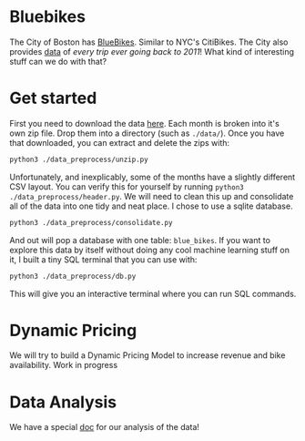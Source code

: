 # Bluebikes

The City of Boston has [BlueBikes](https://bluebikes.com/). Similar to NYC's CitiBikes. The City also provides [data](https://bluebikes.com/system-data) of _every trip ever going back to 2011_! What kind of interesting stuff can we do with that?

# Get started

First you need to download the data [here](https://s3.amazonaws.com/hubway-data/index.html). Each month is broken into it's own zip file. Drop them into a directory (such as `./data/`). Once you have that downloaded, you can extract and delete the zips with:

```bash
python3 ./data_preprocess/unzip.py
```

Unfortunately, and inexplicably, some of the months have a slightly different CSV layout. You can verify this for yourself by running `python3 ./data_preprocess/header.py`. We will need to clean this up and consolidate all of the data into one tidy and neat place. I chose to use a sqlite database.

```bash
python3 ./data_preprocess/consolidate.py
```

And out will pop a database with one table: `blue_bikes`. If you want to explore this data by itself without doing any cool machine learning stuff on it, I built a tiny SQL terminal that you can use with:

```bash
python3 ./data_preprocess/db.py
```

This will give you an interactive terminal where you can run SQL commands.

# Dynamic Pricing

We will try to build a Dynamic Pricing Model to increase revenue and bike availability. Work in progress

# Data Analysis

We have a special [doc](./data_analysis/README.md) for our analysis of the data!

